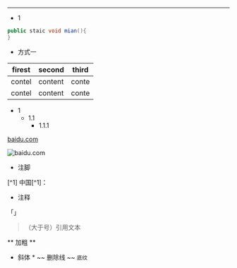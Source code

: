 # 

---
* 1

```java
public staic void mian(){
}

```

* 方式一

firest| second|third|
------|-------|-----|
contel|content|conte|
contel|content|conte|

* 1
  * 1.1
    * 1.1.1
    
[baidu.com](http://baidu.com)

![baidu.com](https://www.baidu.com/s?rsv_idx=1&wd=ajax&ie=utf-8&rsv_cq=rebbitmq+basicack&rsv_dl=0_right_recommends_merge_28335&euri=5762264)
* 注脚

 [^1]
 中国[^1]：
 
* 注释
<!-- zhushishi  -->
「」

 > （大于号）引用文本
 
 ** 加粗 **
* 斜体 *
~~ 删除线 ~~
` 底纹 `